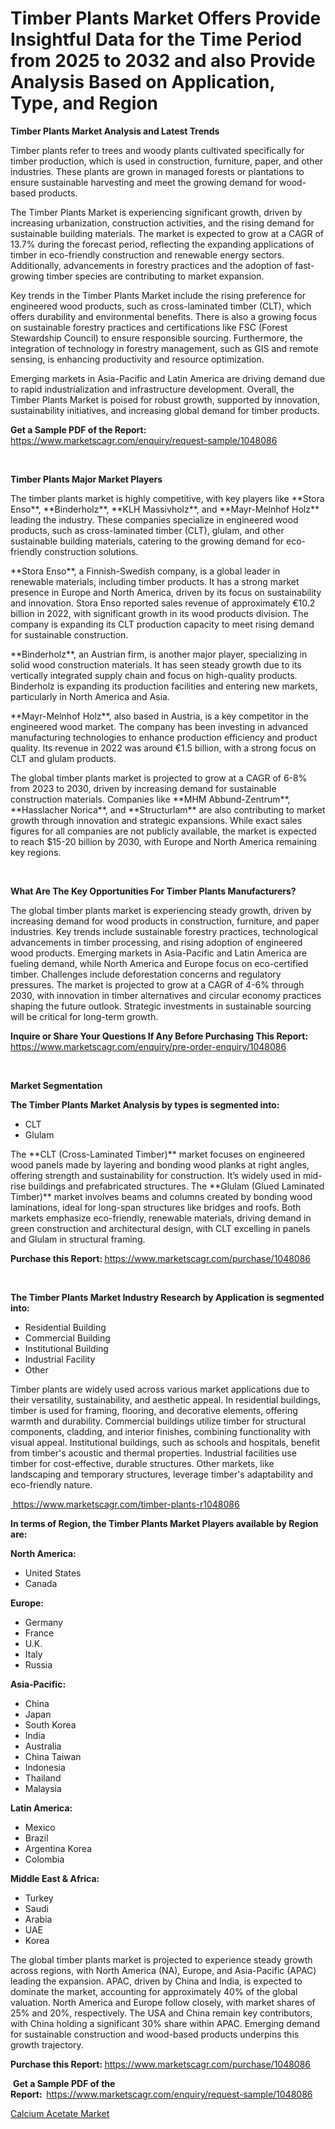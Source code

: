 <p><h1>Timber Plants Market Offers Provide Insightful Data for the Time Period from 2025 to 2032 and also Provide Analysis Based on Application, Type, and Region</h1></p><p><strong>Timber Plants Market Analysis and Latest Trends</strong></p>
<p><p>Timber plants refer to trees and woody plants cultivated specifically for timber production, which is used in construction, furniture, paper, and other industries. These plants are grown in managed forests or plantations to ensure sustainable harvesting and meet the growing demand for wood-based products.</p><p>The Timber Plants Market is experiencing significant growth, driven by increasing urbanization, construction activities, and the rising demand for sustainable building materials. The market is expected to grow at a CAGR of 13.7% during the forecast period, reflecting the expanding applications of timber in eco-friendly construction and renewable energy sectors. Additionally, advancements in forestry practices and the adoption of fast-growing timber species are contributing to market expansion.</p><p>Key trends in the Timber Plants Market include the rising preference for engineered wood products, such as cross-laminated timber (CLT), which offers durability and environmental benefits. There is also a growing focus on sustainable forestry practices and certifications like FSC (Forest Stewardship Council) to ensure responsible sourcing. Furthermore, the integration of technology in forestry management, such as GIS and remote sensing, is enhancing productivity and resource optimization.</p><p>Emerging markets in Asia-Pacific and Latin America are driving demand due to rapid industrialization and infrastructure development. Overall, the Timber Plants Market is poised for robust growth, supported by innovation, sustainability initiatives, and increasing global demand for timber products.</p></p>
<p><strong>Get a Sample PDF of the Report:&nbsp;</strong> <a href="https://www.marketscagr.com/enquiry/request-sample/1048086?utm_campaign=2233&utm_medium=2&utm_source=Github&utm_content=ia&utm_term=26012025&utm_id=timber-plants">https://www.marketscagr.com/enquiry/request-sample/1048086</a></p>
<p>&nbsp;</p>
<p><strong>Timber Plants Major Market Players</strong></p>
<p><p>The timber plants market is highly competitive, with key players like **Stora Enso**, **Binderholz**, **KLH Massivholz**, and **Mayr-Melnhof Holz** leading the industry. These companies specialize in engineered wood products, such as cross-laminated timber (CLT), glulam, and other sustainable building materials, catering to the growing demand for eco-friendly construction solutions.</p><p>**Stora Enso**, a Finnish-Swedish company, is a global leader in renewable materials, including timber products. It has a strong market presence in Europe and North America, driven by its focus on sustainability and innovation. Stora Enso reported sales revenue of approximately €10.2 billion in 2022, with significant growth in its wood products division. The company is expanding its CLT production capacity to meet rising demand for sustainable construction.</p><p>**Binderholz**, an Austrian firm, is another major player, specializing in solid wood construction materials. It has seen steady growth due to its vertically integrated supply chain and focus on high-quality products. Binderholz is expanding its production facilities and entering new markets, particularly in North America and Asia.</p><p>**Mayr-Melnhof Holz**, also based in Austria, is a key competitor in the engineered wood market. The company has been investing in advanced manufacturing technologies to enhance production efficiency and product quality. Its revenue in 2022 was around €1.5 billion, with a strong focus on CLT and glulam products.</p><p>The global timber plants market is projected to grow at a CAGR of 6-8% from 2023 to 2030, driven by increasing demand for sustainable construction materials. Companies like **MHM Abbund-Zentrum**, **Hasslacher Norica**, and **Structurlam** are also contributing to market growth through innovation and strategic expansions. While exact sales figures for all companies are not publicly available, the market is expected to reach $15-20 billion by 2030, with Europe and North America remaining key regions.</p></p>
<p>&nbsp;</p>
<p><strong>What Are The Key Opportunities For Timber Plants Manufacturers?</strong></p>
<p><p>The global timber plants market is experiencing steady growth, driven by increasing demand for wood products in construction, furniture, and paper industries. Key trends include sustainable forestry practices, technological advancements in timber processing, and rising adoption of engineered wood products. Emerging markets in Asia-Pacific and Latin America are fueling demand, while North America and Europe focus on eco-certified timber. Challenges include deforestation concerns and regulatory pressures. The market is projected to grow at a CAGR of 4-6% through 2030, with innovation in timber alternatives and circular economy practices shaping the future outlook. Strategic investments in sustainable sourcing will be critical for long-term growth.</p></p>
<p><strong>Inquire or Share Your Questions If Any Before Purchasing This Report:</strong> <a href="https://www.marketscagr.com/enquiry/pre-order-enquiry/1048086?utm_campaign=2233&utm_medium=2&utm_source=Github&utm_content=ia&utm_term=26012025&utm_id=timber-plants">https://www.marketscagr.com/enquiry/pre-order-enquiry/1048086</a></p>
<p>&nbsp;</p>
<p><strong>Market Segmentation</strong></p>
<p><strong>The Timber Plants Market Analysis by types is segmented into:</strong></p>
<p><ul><li>CLT</li><li>Glulam</li></ul></p>
<p><p>The **CLT (Cross-Laminated Timber)** market focuses on engineered wood panels made by layering and bonding wood planks at right angles, offering strength and sustainability for construction. It’s widely used in mid-rise buildings and prefabricated structures. The **Glulam (Glued Laminated Timber)** market involves beams and columns created by bonding wood laminations, ideal for long-span structures like bridges and roofs. Both markets emphasize eco-friendly, renewable materials, driving demand in green construction and architectural design, with CLT excelling in panels and Glulam in structural framing.</p></p>
<p><strong>Purchase this Report:&nbsp;</strong><a href="https://www.marketscagr.com/purchase/1048086?utm_campaign=2233&utm_medium=2&utm_source=Github&utm_content=ia&utm_term=26012025&utm_id=timber-plants">https://www.marketscagr.com/purchase/1048086</a></p>
<p>&nbsp;</p>
<p><strong>The Timber Plants Market Industry Research by Application is segmented into:</strong></p>
<p><ul><li>Residential Building</li><li>Commercial Building</li><li>Institutional Building</li><li>Industrial Facility</li><li>Other</li></ul></p>
<p><p>Timber plants are widely used across various market applications due to their versatility, sustainability, and aesthetic appeal. In residential buildings, timber is used for framing, flooring, and decorative elements, offering warmth and durability. Commercial buildings utilize timber for structural components, cladding, and interior finishes, combining functionality with visual appeal. Institutional buildings, such as schools and hospitals, benefit from timber's acoustic and thermal properties. Industrial facilities use timber for cost-effective, durable structures. Other markets, like landscaping and temporary structures, leverage timber's adaptability and eco-friendly nature.</p></p>
<p><a href="https://www.marketscagr.com/timber-plants-r1048086?utm_campaign=2233&utm_medium=2&utm_source=Github&utm_content=ia&utm_term=26012025&utm_id=timber-plants">&nbsp;https://www.marketscagr.com/timber-plants-r1048086</a></p>
<p><strong>In terms of Region, the Timber Plants Market Players available by Region are:</strong></p>
<p>
    <p> <strong> North America: </strong>
        <ul>
            <li>United States</li>
            <li>Canada</li>
        </ul>
        </p> 
    <p> <strong> Europe: </strong>
        <ul>
            <li>Germany</li>
            <li>France</li>
            <li>U.K.</li>
            <li>Italy</li>
            <li>Russia</li>
        </ul>
        </p> 
    <p> <strong> Asia-Pacific: </strong>
        <ul>
            <li>China</li>
            <li>Japan</li>
            <li>South Korea</li>
            <li>India</li>
            <li>Australia</li>
            <li>China Taiwan</li>
            <li>Indonesia</li>
            <li>Thailand</li>
            <li>Malaysia</li>
        </ul>
        </p> 
    <p> <strong> Latin America: </strong>
        <ul>
            <li>Mexico</li>
            <li>Brazil</li>
            <li>Argentina Korea</li>
            <li>Colombia</li>
        </ul>
        </p> 
    <p> <strong> Middle East & Africa: </strong>
        <ul>
            <li>Turkey</li>
            <li>Saudi</li>
            <li>Arabia</li>
            <li>UAE</li>
            <li>Korea</li>
        </ul>
    </p>
    </p>
<p><p>The global timber plants market is projected to experience steady growth across regions, with North America (NA), Europe, and Asia-Pacific (APAC) leading the expansion. APAC, driven by China and India, is expected to dominate the market, accounting for approximately 40% of the global valuation. North America and Europe follow closely, with market shares of 25% and 20%, respectively. The USA and China remain key contributors, with China holding a significant 30% share within APAC. Emerging demand for sustainable construction and wood-based products underpins this growth trajectory.</p></p>
<p><strong>Purchase this Report: </strong><a href="https://www.marketscagr.com/purchase/1048086?utm_campaign=2233&utm_medium=2&utm_source=Github&utm_content=ia&utm_term=26012025&utm_id=timber-plants">https://www.marketscagr.com/purchase/1048086</a></p>
<p>&nbsp;<strong>Get a Sample PDF of the Report:&nbsp;&nbsp;</strong><a href="https://www.marketscagr.com/enquiry/request-sample/1048086?utm_campaign=2233&utm_medium=2&utm_source=Github&utm_content=ia&utm_term=26012025&utm_id=timber-plants">https://www.marketscagr.com/enquiry/request-sample/1048086</a></p>
<p><strong></strong></p>
<p><p><a href="https://github.com/NarcisoFerry/Market-Research-Report-List-1/blob/main/calcium-acetate-market.md?utm_campaign=2233&utm_medium=2&utm_source=Github&utm_content=ia&utm_term=26012025&utm_id=timber-plants">Calcium Acetate Market</a></p></p>